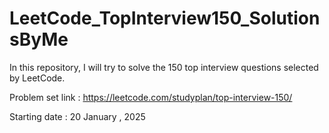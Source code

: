 # LeetCode_TopInterview150_SolutionsByMe

In this repository, I will try to solve the 150 top interview questions selected by LeetCode.

Problem set link : https://leetcode.com/studyplan/top-interview-150/

Starting date : 20 January , 2025
